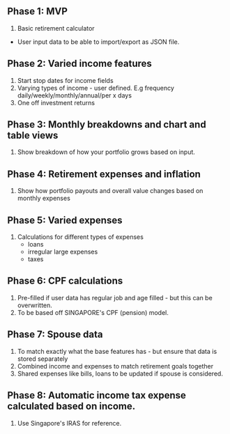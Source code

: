## Phase 1: MVP
1. Basic retirement calculator
- User input data to be able to import/export as JSON file.

## Phase 2: Varied income features
1. Start stop dates for income fields
2. Varying types of income - user defined. E.g frequency daily/weekly/monthly/annual/per x days
3. One off investment returns

## Phase 3: Monthly breakdowns and chart and table views
1. Show breakdown of how your portfolio grows based on input.

## Phase 4: Retirement expenses and inflation
1. Show how portfolio payouts and overall value changes based on monthly expenses

## Phase 5: Varied expenses
1. Calculations for different types of expenses
    - loans
    - irregular large expenses
    - taxes

## Phase 6: CPF calculations
1. Pre-filled if user data has regular job and age filled - but this can be overwritten.
2. To be based off SINGAPORE's CPF (pension) model.

## Phase 7: Spouse data
1. To match exactly what the base features has - but ensure that data is stored separately
2. Combined income and expenses to match retirement goals together
3. Shared expenses like bills, loans to be updated if spouse is considered.

## Phase 8: Automatic income tax expense calculated based on income.
1. Use Singapore's IRAS for reference.